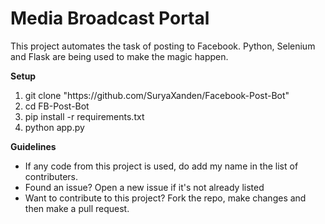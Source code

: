 # Media Broadcast Portal

This project automates the task of posting to Facebook.
Python, Selenium and Flask are being used to make the magic happen.

<strong>Setup</strong>
<ol>
    <li>git clone "https://github.com/SuryaXanden/Facebook-Post-Bot"</li>
    <li>cd FB-Post-Bot</li>
    <li>pip install -r requirements.txt</li>
    <li>python app.py</li>
</ol>
<strong>Guidelines</strong>
<ul>
    <li>If any code from this project is used, do add my name in the list of contributers.</li>
    <li>Found an issue? Open a new issue if it's not already listed</li>
    <li>Want to contribute to this project? Fork the repo, make changes and then make a pull request.</li>
</ul>
